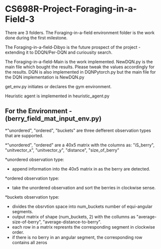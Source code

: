 # CS698R-Project-Foraging-in-a-Field-3

There are 3 folders. The Foraging-in-a-field environment folder is the work done during the first milestone. 

The Foraging-in-a-field-Dibyo is the future prospect of the project - extending it to DDQN/Per-DQN and curiousity search. 

The Foraging-in-a-field-Main is the work implemented. NewDQN.py is the main file which bought the results. Please tweak the values accordingly for the results. DQN is also implemented in DQNPytorch.py but the main file for the DQN implementation is NewDQN.py

get_env.py initiates or declares the gym environment.

Heuristic agent is implemented in heuristic_agent.py

<h2>For the Environment - (berry_field_mat_input_env.py)</h2> 


*"unordered", "ordered", "buckets" are three defferent observation types that are supported.
   
*"unordered", "ordered" are a 40x5 matrix with the columns as: "iS_berry", "unitvector_x", "unitvector_y", "distance", "size_of_berry"
 
*unordered observation type:
 - append information into the 40x5 matrix in as the berry are detected.

*ordered observation type:
 - take the unordered observation and sort the berries in clockwise sense.

*buckets observation type:
 - divides the obsrvtion space into num_buckets number of equi-angular segments.
 - output matrix of shape (num_buckets, 2) with the collumns as "average-size-of-berry", "average-distance-to-berry". 
 - each row in a matrix represnts the corresponding segment in clockwise order.
 - if there is no berry in an angular segment, the corresponding row contains all zeros
 
